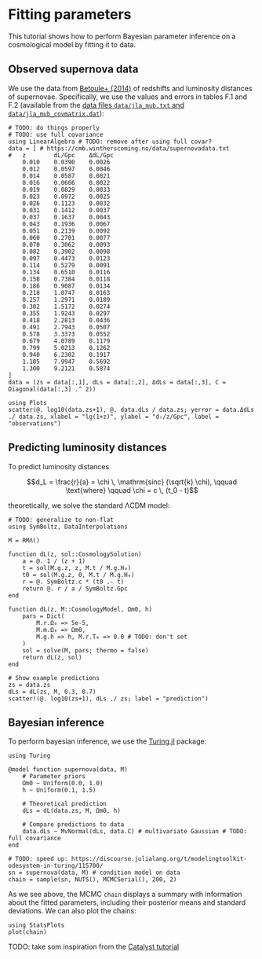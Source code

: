 # Fitting parameters

This tutorial shows how to perform Bayesian parameter inference on a cosmological model by fitting it to data.

## Observed supernova data

We use the data from [Betoule+ (2014)](https://arxiv.org/abs/1401.4064) of redshifts and luminosity distances of supernovae.
Specifically, we use the values and errors in tables F.1 and F.2
(available from the [data files `data/jla_mub.txt` and `data/jla_mub_covmatrix.dat`](http://supernovae.in2p3.fr/sdss_snls_jla/jla_likelihood_v6.tgz)):
```@example fit
# TODO: do things properly
# TODO: use full covariance
using LinearAlgebra # TODO: remove after using full covar?
data = [ # https://cmb.wintherscoming.no/data/supernovadata.txt
#   z        dL/Gpc    ΔdL/Gpc
    0.010    0.0390    0.0026
    0.012    0.0597    0.0046 
    0.014    0.0587    0.0021 
    0.016    0.0666    0.0022 
    0.019    0.0829    0.0033 
    0.023    0.0972    0.0025 
    0.026    0.1123    0.0032 
    0.031    0.1412    0.0037 
    0.037    0.1637    0.0043 
    0.043    0.1936    0.0067 
    0.051    0.2139    0.0092 
    0.060    0.2701    0.0077 
    0.070    0.3062    0.0093 
    0.082    0.3902    0.0098 
    0.097    0.4473    0.0123 
    0.114    0.5279    0.0091 
    0.134    0.6510    0.0116 
    0.158    0.7384    0.0118 
    0.186    0.9087    0.0134 
    0.218    1.0747    0.0163 
    0.257    1.2971    0.0189 
    0.302    1.5172    0.0274 
    0.355    1.9243    0.0297 
    0.418    2.2813    0.0436 
    0.491    2.7943    0.0507 
    0.578    3.3373    0.0552 
    0.679    4.0789    0.1179 
    0.799    5.0213    0.1262 
    0.940    6.2302    0.1917 
    1.105    7.9947    0.5692 
    1.300    9.2121    0.5874 
]
data = (zs = data[:,1], dLs = data[:,2], ΔdLs = data[:,3], C = Diagonal(data[:,3] .^ 2))

using Plots
scatter(@. log10(data.zs+1), @. data.dLs / data.zs; yerror = data.ΔdLs ./ data.zs, xlabel = "lg(1+z)", ylabel = "dₗ/z/Gpc", label = "observations")
```

## Predicting luminosity distances

To predict luminosity distances
```math
d_L = \frac{r}{a} = \chi \, \mathrm{sinc} (\sqrt{k} \chi),
\qquad \text{where} \qquad
\chi = c \, (t_0 - t)
```
theoretically, we solve the standard ΛCDM model:
```@example fit
# TODO: generalize to non-flat
using SymBoltz, DataInterpolations

M = RMΛ()

function dL(z, sol::CosmologySolution)
    a = @. 1 / (z + 1)
    t = sol(M.g.z, z, M.t / M.g.H₀)
    t0 = sol(M.g.z, 0, M.t / M.g.H₀)
    r = @. SymBoltz.c * (t0 .- t)
    return @. r / a / SymBoltz.Gpc
end

function dL(z, M::CosmologyModel, Ωm0, h)
    pars = Dict(
        M.r.Ω₀ => 5e-5,
        M.m.Ω₀ => Ωm0,
        M.g.h => h, M.r.T₀ => 0.0 # TODO: don't set
    )
    sol = solve(M, pars; thermo = false)
    return dL(z, sol)
end

# Show example predictions
zs = data.zs
dLs = dL(zs, M, 0.3, 0.7)
scatter!(@. log10(zs+1), dLs ./ zs; label = "prediction")
```

## Bayesian inference

To perform bayesian inference, we use the [Turing.jl](https://turinglang.org/) package:
```@example fit
using Turing

@model function supernova(data, M)
    # Parameter priors
    Ωm0 ~ Uniform(0.0, 1.0)
    h ~ Uniform(0.1, 1.5)

    # Theoretical prediction
    dLs = dL(data.zs, M, Ωm0, h)

    # Compare predictions to data
    data.dLs ~ MvNormal(dLs, data.C) # multivariate Gaussian # TODO: full covariance
end

# TODO: speed up: https://discourse.julialang.org/t/modelingtoolkit-odesystem-in-turing/115700/
sn = supernova(data, M) # condition model on data
chain = sample(sn, NUTS(), MCMCSerial(), 200, 2)
```
As we see above, the MCMC `chain` displays a summary with information about the fitted parameters, including their posterior means and standard deviations.
We can also plot the chains:
```@example fit
using StatsPlots
plot(chain)
```

TODO: take som inspiration from the [Catalyst tutorial](https://docs.sciml.ai/Catalyst/stable/inverse_problems/global_sensitivity_analysis/)

